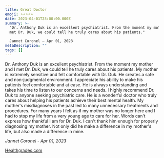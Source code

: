 ```yaml
---
title: Great Doctor
emoji: ⭐⭐⭐⭐⭐
date: 2023-04-01T23:00:00.000Z
summary: >-
  "Dr. Anthony Duk is an excellent psychiatrist. From the moment my mother and I
  met Dr. Duk, we could tell he truly cares about his patients."

  Jannet Coronel – Apr 01, 2023 
metaDescription: ""
tags: []
---
```

Dr. Anthony Duk is an excellent psychiatrist. From the moment my mother and I met Dr. Duk, we could tell he truly cares about his patients. My mother is extremely sensitive and felt comfortable with Dr. Duk. He creates a safe and non-judgmental environment. I appreciate his ability to make his patients feel comfortable and at ease. He is always understanding and takes his time to listen to our concerns and needs. I highly recommend Dr. Duk to anyone seeking psychiatric care. He is a wonderful doctor who truly cares about helping his patients achieve their best mental health. My mother's misdiagnoses in the past led to many unnecessary treatments and procedures. For many years I felt as if my mother was no longer here and I had to stop my life from a very young age to care for her. Words can't express how thankful I am for Dr. Duk. I can't thank him enough for properly diagnosing my mother. Not only did he make a difference in my mother's life, but also made a difference in mine.



*Jannet Coronel - Apr 01, 2023*

[Healthgrades.com](https://www.healthgrades.com/physician/dr-anthony-duk-23s7g)